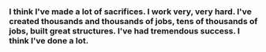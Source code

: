 ### I think I've made a lot of sacrifices. I work very, very hard. I've created thousands and thousands of jobs, tens of thousands of jobs, built great structures. I've had tremendous success. I think I've done a lot.